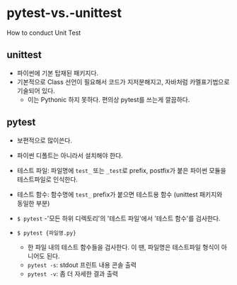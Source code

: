 # pytest-vs.-unittest
How to conduct Unit Test

## unittest
- 파이썬에 기본 탑재된 패키지다.
- 기본적으로 Class 선언이 필요해서 코드가 지저분해지고, 자바처럼 카멜표기법으로 기술되어 있다.
    - 이는 Pythonic 하지 못하다. 편의상 pytest를 쓰는게 깔끔하다.

## pytest
- 보편적으로 많이쓴다.
- 파이썬 디폴트는 아니라서 설치해야 한다.

- 테스트 파일: 파일명에 `test_` 또는 `_test`로 prefix, postfix가 붙은 파이썬 모듈을 테스트파일로 인식한다.
- 테스트 함수: 함수명에 `test_` prefix가 붙으면 테스트용 함수 (unittest 패키지와 동일한 부분)
- `$ pytest`
    -'모든 하위 디렉토리'의 '테스트 파일'에서 '테스트 함수'를 검사한다.
- `$ pytest {파일명.py}`
    - 한 파일 내의 테스트 함수들을 검사한다. 이 땐, 파일명은 테스트파일 형식이 아니어도 된다.
    - `pytest -s`: stdout 프린트 내용 콘솔 출력
    - `pytest -v`: 좀 더 자세한 결과 출력
